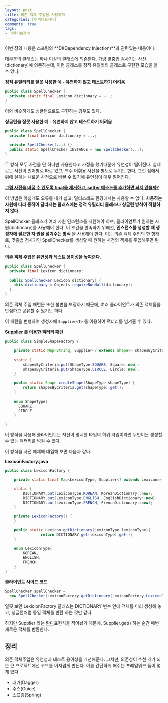 ```yaml
---
layout: post
title: 의존 객체 주입을 사용하자
categories: [이펙티브자바]
comments: true 
tags:
- 이펙티브자바
---
```


이번 장의 내용은 스프링의 **DI(Dependency Injection)**과 관련있는 내용이다.

대부분의 클래스는 하나 이상의 클래스에 의존한다. 가령 맞춤법 검사기는 사전(dictionary)에 의존하는데, 이런 클래스를 정적 유틸리티 클래스로 구현한 모습을 볼 수 있다.

**정적 유틸리티를 잘못 사용한 예 - 유연하지 않고 테스트하기 어려움**

```java
public class SpellChecker {
  private static final Lexicon dictionary = ...;
}
```

이와 비슷하게도 싱글턴으로도 구현하는 경우도 있다.

**싱글턴을 잘못 사용한 예 - 유연하지 않고 테스트하기 어려움**

```java
public class SpellChecker {
  private final Lexicon dictionary = ...;
  
  private SpellChecker(...) {}
  public static SpellChecker INSTANCE = new SpellChecker(...);
}
```

두 방식 모두 사전을 단 하나만 사용한다고 가정을 했기때문에 유연성이 떨어진다. 실제로는 사전이 언어별로 따로 있고, 특수 어휘용 사전을 별도로 두기도 한다, 그런 점에서 위에 설계는 새로운 사전으로 바꿀 수 없기에 유연성이 매우 떨어진다.

**<u>그럼 사전을 바꿀 수 있도록 final을 제거하고, setter 메소드를 추가하면 되지 않을까?</u>**

이 방법은 아쉽게도 오류를 내기 쉽고, 멀티스레드 환경에서는 사용할 수 없다. **사용하는 자원에 따라 동작이 달라지는 클래스에는 정적 유틸리티 클래스나 싱글턴 방식이 적합하지 않다.**

SpellChcker 클래스가 여러 자원 인스턴스를 지원해야 하며, 클라이언트가 원하는 자원(dictionary)를 사용해야 한다. 이 조건을 만족하기 위해선, **인스턴스를 생성할 때 생성자에 필요한 자 원을 넘겨주는 방식** 을 사용해야 한다. 이는 의존 객체 주입의 한 형태로, 맞춤법 검사기인 SpellChecker를 생성할 때 원하는 사전의 객체를 주입해주면 된다.

**의존 객체 주입은 유연성과 테스트 용이성을 높여준다.**

```java
public class SpellChecker {
  private final Lexicon dictionary;
  
  public SpellChecker(Lexicon dictionary) { 
    this.dictionary = Objects.requireNonNull(dictionary);
  }
}
```

의존 객체 주입 패턴은 또한 불변을 보장하기 때문에, 여러 클라이언트가 의존 객체들을 안심하고 공유할 수 있기도 하다. 

이 패턴을 변형하여 생성자에 `Supplier<T>` 를 이용하여 팩터리를 넘겨줄 수 있다.

**Supplier 를 이용한 팩터리 패턴**

```java
public class SimpleShapeFactory {

    private static Map<String, Supplier<? extends Shape>> shapesByCriteria = new HashMap<>();

    static {
        shapesByCriteria.put(ShapeType.SQUARE, Square::new);
        shapesByCriteria.put(ShapeType.CIRCLE, Circle::new);
    }

    public static Shape createShape(ShapeType shapeType) {
        return shapesByCriteria.get(shapeType).get();
    }
  
    enum ShapeType{
      SQUARE,
      CIRCLE
    }

}
```

이 방식을 사용해 클라이언트는 자신이 명시한 타입의 하위 타입이라면 무엇이든 생성할 수 있는 팩터리를 넘길 수 있다.

이 방식을 사전 예제에 대입해 보면 다음과 같다.

**LexiconFactory.java**

```java
public class LexiconFactory {

    private static final Map<LexiconType, Supplier<? extends Lexicon>> DICTIONARY = new HashMap<>();

    static {
        DICTIONARY.put(LexiconType.KOREAN, KoreanDictionary::new);
        DICTIONARY.put(LexiconType.ENGLISH, EnglishDictionary::new);
        DICTIONARY.put(LexiconType.FRENCH, FrenchDictionary::new);
    }

    private LexiconFactory() {
    }

    public static Lexicon getDictionary(LexiconType lexiconType){
				return DICTIONARY.get(lexiconType).get();
    }

    enum LexiconType{
        KOREAN,
        ENGLISH,
        FRENCH
    }
}
```

**클라이언트 사이드 코드**

```java
SpellChecker spellChecker = 
  new SpellChecker(LexiconFactory.getDictionary(LexiconFactory.LexiconType.KOREAN));
```

얼핏 보면 LexicionFactory 클래스는 DICTIONARY 변수 안에 객체를 미리 생성해 놓고, 싱글턴처럼 동일 객체를 반환 하는 것만 같다.

하지만 Supplier 라는 [람다](https://donghyeon.dev/java/2019/07/07/Java-Lambda/)표현식을 적어놨기 때문에, Supplier.get() 하는 순간 매번 새로운 객체를 반환한다.

## 정리

의존 객체주입은 유연성과 테스트 용이성을 개선해준다. 그치만, 의존성이 수천 개가 되는 큰 프로젝트에선 코드를 어지럽게 만든다. 이를 간단하게 해주는 프레임워크 들이 몇개 있다

- 대거(Dagger)
- 주스(Guice)
- 스프링(Spring)

